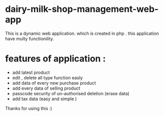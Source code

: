 # dairy-milk-shop-management-web-app
This is a dynamic web application. which is created in php . this application have multy functionility.


# features of application :
  * add latest product
  * edit , delete  all type function easly 
  * add data of every new purchase product
  * add every data of selling product 
  * passcode security of un-authorised deletion (erase data)
  * add tax data (easy and simple )



Thanks for using this :)
